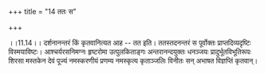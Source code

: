 +++
title = "14 ततः स"

+++
  
  
।।11.14।। दर्शनानन्तरं किं कृतवानित्यत आह -- तत इति। ततस्तदनन्तरं स
पूर्वोक्तः प्राप्तदिव्यदृष्टिः विस्मयाविष्टः। आश्चर्यरसनिमग्नः हृष्टरोमा
उत्पुलकिताङ्गः अन्तरानन्दयुक्तः धनञ्जयः प्रादुर्भूतविभूतिरूपः शिरसा
मस्तकेन देवं पूज्यं नमस्करणीयं प्रणम्य नमस्कृत्य कृताञ्जलिः विनीतः सन्
अभाषत विज्ञप्तिं कृतवान्।  
  
